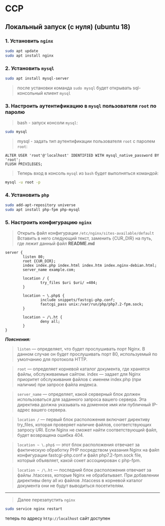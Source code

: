 # CCP

## Локальный запуск (с нуля) (ubuntu 18)

### 1. Установить `nginx`

```bash
sudo apt update
sudo apt install nginx
```

### 2. Установить `mysql`

```bash
sudo apt install mysql-server
```

> после установки команда `sudo mysql` будет открывать sql-консольный клиент `mysql`

### 3. Настроить аутентификацию в `mysql` пользователя `root` по паролю

> bash - запуск консоли `mysql`:

```bash
sudo mysql
```

> mysql - задать тип аутентификации пользователя `root` с паролем `root`:

```mysql
ALTER USER 'root'@'localhost' IDENTIFIED WITH mysql_native_password BY 'root';
FLUSH PRIVILEGES;
```

> Теперь вход в консоль `mysql` из `bash` будет выполняться командой:

```bash
mysql -u root -p
```

### 4. Установить `php`

```bash
sudo add-apt-repository universe
sudo apt install php-fpm php-mysql
```

### 5. Настроить конфигурацию `nginx`

> Открыть файл конфигурации `/etc/nginx/sites-available/default`
> Вставить в него следующий текст, заменить {CUR_DIR} на путь, где лежит данный файл **README.md**

```nginx
server {
        listen 80;
        root {CUR_DIR};
        index index.php index.html index.htm index.nginx-debian.html;
        server_name example.com;

        location / {
                try_files $uri $uri/ =404;
        }

        location ~ \.php$ {
                include snippets/fastcgi-php.conf;
                fastcgi_pass unix:/var/run/php/php7.2-fpm.sock;
        }

        location ~ /\.ht {
                deny all;
        }
}
```

**_Пояснения:_**

> `listen` — определяет, что будет прослушивать порт Nginx. В данном случае он будет прослушивать порт 80, используемый по умолчанию для протокола HTTP.

> `root` — определяет корневой каталог документа, где хранятся файлы, обслуживаемые сайтом.
> index — задает для Nginx приоритет обслуживания файлов с именем index.php (при наличии) при запросе файла индекса.

> `server_name` — определяет, какой серверный блок должен использоваться для заданного запроса вашего сервера. Эта директива должна указывать на доменное имя или публичный IP-адрес вашего сервера.

> `location /` — первый блок расположения включает директиву try_files, которая проверяет наличие файлов, соответствующих запросу URI. Если Nginx не сможет найти соответствующий файл, будет возвращена ошибка 404.

> `location ~ \.php$` — этот блок расположения отвечает за фактическую обработку PHP посредством указания Nginx на файл конфигурации fastcgi-php.conf и файл php7.2-fpm.sock file, который объявляет, какой сокет ассоциирован с php-fpm.

> `location ~ /\.ht` — последний блок расположения отвечает за файлы .htaccess, которые Nginx не обрабатывает. При добавлении директивы deny all из файлов .htaccess в корневой каталог документа они не будут выводиться посетителям.

---

> Далее перезапустить `nginx`

```bash
sudo service nginx restart
```
теперь по адресу `http://localhost` сайт доступен
